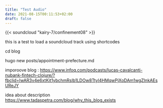 ```yaml
---
title: "Test Audio"
date: 2021-08-15T00:11:53+02:00
draft: false
---
```


{{< soundcloud "kairy-7/confinement08" >}}

this is a test to load a soundcloud track using shortcodes

cd blog

hugo new posts/appointment-prefecture.md

imporoove blog :
https://www.infoq.com/podcasts/lucas-cavalcanti-nubank-fintech-clojure/?fbclid=IwAR3v4e6xtKit1ybchmRslb1LDOw8Ttyl4HMqwPjXoDAm1wgZInkAEsUReJY

idea about description
https://www.tadaspetra.com/blog/why_this_blog_exists
